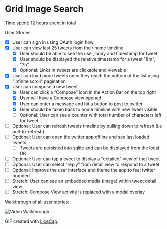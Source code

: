 # Grid Image Search

Time spent: 12 hours spent in total

User Stories:
  * [x] User can sign in using OAuth login flow
  * [x] User can view last 25 tweets from their home timeline
    * [x] User should be able to see the user, body and timestamp for tweet
    * [x] User should be displayed the relative timestamp for a tweet "8m", "7h"
    * [x] Optional: Links in tweets are clickable and viewable
  * [x] User can load more tweets once they reach the bottom of the list using "infinite scroll" pagination
  * [x] User can compose a new tweet
    * [x] User can click a “Compose” icon in the Action Bar on the top right
    * [x] User will have a Compose view opened
    * [x] User can enter a message and hit a button to post to twitter
    * [x] User should be taken back to home timeline with new tweet visible
    * [ ] Optional: User can see a counter with total number of characters left for tweet
  * [ ] Optional: User can refresh tweets timeline by pulling down to refresh (i.e pull-to-refresh)
  * [ ] Optional: User can open the twitter app offline and see last loaded tweets
    * [ ] Tweets are persisted into sqlite and can be displayed from the local DB
  * [ ] Optional: User can tap a tweet to display a "detailed" view of that tweet
  * [ ] Optional: User can select "reply" from detail view to respond to a tweet
  * [ ] Optional: Improve the user interface and theme the app to feel twitter branded
  * [ ] Stretch: User can see an embedded media (image) within tweet detail view
  * [ ] Stretch: Compose View activity is replaced with a modal overlay

Walkthrough of all user stories:

![Video Walkthrough](gif.gif)

GIF created with [LiceCap](http://www.cockos.com/licecap/).
